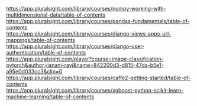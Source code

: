 https://app.pluralsight.com/library/courses/numpy-working-with-multidimensional-data/table-of-contents<br>
https://app.pluralsight.com/library/courses/pandas-fundamentals/table-of-contents <br>
https://app.pluralsight.com/library/courses/django-views-apps-url-mappings/table-of-contents </br>
https://app.pluralsight.com/library/courses/django-user-authentication/table-of-contents </br>
https://app.pluralsight.com/player?course=image-classification-pytorch&author=janani-ravi&name=842200d3-d815-47da-b5e1-a95e0d033cc3&clip=0 </br>
https://app.pluralsight.com/library/courses/caffe2-getting-started/table-of-contents </br>
https://app.pluralsight.com/library/courses/xgboost-python-scikit-learn-machine-learning/table-of-contents </br>
